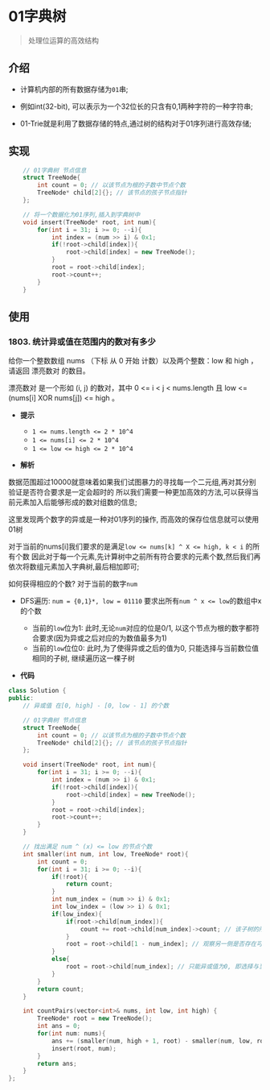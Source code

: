 # 01字典树

> 处理位运算的高效结构

## 介绍

- 计算机内部的所有数据存储为`01`串;

- 例如int(32-bit), 可以表示为一个32位长的只含有0,1两种字符的一种字符串;

- 01-Trie就是利用了数据存储的特点,通过树的结构对于01序列进行高效存储;

## 实现

```cpp
    // 01字典树 节点信息
    struct TreeNode{
        int count = 0; // 以该节点为根的子数中节点个数
        TreeNode* child[2]{}; // 该节点的孩子节点指针
    };

    // 将一个数据化为01序列,插入到字典树中
    void insert(TreeNode* root, int num){
        for(int i = 31; i >= 0; --i){
            int index = (num >> i) & 0x1; 
            if(!root->child[index]){
                root->child[index] = new TreeNode();
            }
            root = root->child[index];
            root->count++;
        }
    }
```

## 使用

### 1803. 统计异或值在范围内的数对有多少

给你一个整数数组 nums （下标 从 0 开始 计数）以及两个整数：low 和 high ，请返回 漂亮数对 的数目。

漂亮数对 是一个形如 (i, j) 的数对，其中 0 <= i < j < nums.length 且 low <= (nums[i] XOR nums[j]) <= high 。

- **提示**
  - `1 <= nums.length <= 2 * 10^4`
  - `1 <= nums[i] <= 2 * 10^4`
  - `1 <= low <= high <= 2 * 10^4`

- **解析**

数据范围超过10000就意味着如果我们试图暴力的寻找每一个二元组,再对其分别验证是否符合要求是一定会超时的
所以我们需要一种更加高效的方法,可以获得当前元素加入后能够形成的数对组数的信息;

这里发现两个数字的异或是一种对01序列的操作, 而高效的保存位信息就可以使用01树

对于当前的nums[i]我们要求的是满足`low <= nums[k] ^ X <= high, k < i` 的所有个数
因此对于每一个元素,先计算树中之前所有符合要求的元素个数,然后我们再依次将数组元素加入字典树,最后相加即可;

如何获得相应的个数?
对于当前的数字`num`

- DFS遍历: `num = {0,1}*, low = 01110` 要求出所有`num ^ x <= low`的数组中x的个数
  
  - 当前的`low`位为1: 此时,无论`num`对应的位是0/1, 以这个节点为根的数字都符合要求(因为异或之后对应的为数值最多为1)
  - 当前的`low`位位0: 此时,为了使得异或之后的值为0, 只能选择与当前数位值相同的子树, 继续遍历这一棵子树

- **代码**

```cpp
class Solution {
public:
    // 异或值 在[0, high] - [0, low - 1] 的个数

    // 01字典树 节点信息
    struct TreeNode{
        int count = 0; // 以该节点为根的子数中节点个数
        TreeNode* child[2]{}; // 该节点的孩子节点指针
    };

    void insert(TreeNode* root, int num){
        for(int i = 31; i >= 0; --i){
            int index = (num >> i) & 0x1; 
            if(!root->child[index]){
                root->child[index] = new TreeNode();
            }
            root = root->child[index];
            root->count++;
        }
    }

    // 找出满足 num ^ (x) <= low 的节点个数
    int smaller(int num, int low, TreeNode* root){
        int count = 0;
        for(int i = 31; i >= 0; --i){
            if(!root){
                return count;
            }
            int num_index = (num >> i) & 0x1;
            int low_index = (low >> i) & 0x1;
            if(low_index){
                if(root->child[num_index]){
                    count += root->child[num_index]->count; // 该子树的所有元素都满足条件(不需要继续向下遍历)
                }
                root = root->child[1 - num_index]; // 观察另一侧是否存在可能的元素
            }
            else{
                root = root->child[num_index]; // 只能异或值为0, 即选择与当前数位一致的子树
            }
        }
        return count;
    }

    int countPairs(vector<int>& nums, int low, int high) {
        TreeNode* root = new TreeNode();
        int ans = 0;
        for(int num: nums){
            ans += (smaller(num, high + 1, root) - smaller(num, low, root));
            insert(root, num);
        }
        return ans;
    }
};
```
